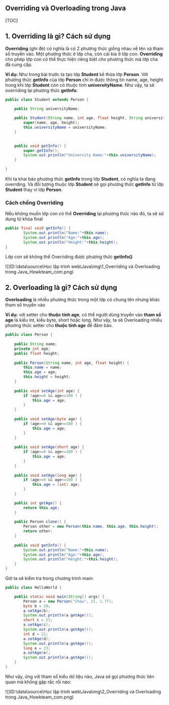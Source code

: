 ## Overriding và Overloading trong Java

[TOC]

## 1. Overriding là gì? Cách sử dụng

**Overriding** (ghi đè) có nghĩa là có 2 phương thức giống nhau về tên và tham số truyền vào. Một phương thức ở lớp cha, còn cái kia ở lớp con. **Overriding** cho phép lớp con có thể thực hiện riêng biệt cho phương thức mà lớp cha đã cung cấp.

**Ví dụ:** Như trong bài trước ta tạo lớp **Student** kế thừa lớp **Person**. Với phương thức **getInfo** của lớp **Person** chỉ in được thông tin name, age, height trong khi lớp **Student** còn có thuộc tính **universityName**. Như vậy, ta sẽ overriding lại phương thức **getInfo**:

```java
public class Student extends Person {
	
	public String universityName;

	public Student(String name, int age, float height, String universityName) {
		super(name, age, height);
		this.universityName = universityName;
	}
	

	public void getInfo() {
		super.getInfo();
		System.out.println("University Name:"+this.universityName);
	}
	
}
```

Khi ta khai báo phương thức **getInfo** trong lớp **Student**, có nghĩa ta đang overrding. Và đối tượng thuộc lớp **Student** sẽ gọi phương thức **getInfo** từ lớp **Student** thay vì lớp **Person**.

### Cách chống Overriding

Nếu không muốn lớp con có thể **Overriding** lại phương thức nào đó, ta sẽ sử dụng từ khóa final

```java
public final void getInfo() {
		System.out.println("Name:"+this.name);
		System.out.println("Age:"+this.age);
		System.out.println("Height:"+this.height);
}
```

Lớp con sẽ không thể Overriding được phương thức **getInfo()**

![](D:\data\source\Học lập trình web\Java\img\1_Overriding và Overloading trong Java_Howkteam_com.png)

## 2. Overloading là gì? Cách sử dụng

**Overloading** là nhiều phương thức trong một lớp có chung tên nhưng khác tham số truyền vào

**Ví dụ:** với setter cho **thuộc tính age**, có thể người dùng truyền vào **tham số age** là kiểu int, kiểu byte, short hoặc long. Như vậy, ta sẽ Overloading nhiều phương thức setter cho **thuộc tính age** để đảm bảo.

```java
public class Person {
	
	public String name;
	private int age;
	public float height;
	
	public Person(String name, int age, float height) {
		this.name = name;
		this.age = age;
		this.height = height;
	}
	
	public void setAge(int age) {
		if (age>=0 && age<=100 ) {
			this.age = age;
		}
	}
	
	public void setAge(byte age) {
		if (age>=0 && age<=100 ) {
			this.age = age;
		}
	}
	
	public void setAge(short age) {
		if (age>=0 && age<=100 ) {
			this.age = age;
		}
	}
	
	public void setAge(long age) {
		if (age>=0 && age<=100 ) {
			this.age = (int) age;
		}
	}

	public int getAge() {
		return this.age;
	}
	
	public Person clone() {
		Person other = new Person(this.name, this.age, this.height);
		return other;
	}
	
	public void getInfo() {
		System.out.println("Name:"+this.name);
		System.out.println("Age:"+this.age);
		System.out.println("Height:"+this.height);
	}
}
```

Giờ ta sẽ kiểm tra trong chương trình main:

```java
public class HelloWorld {

	public static void main(String[] args) {
		Person a = new Person("Chau", 21, 1.7f);
		byte b = 20;
		a.setAge(b);
		System.out.println(a.getAge());
		short c = 21;
		a.setAge(c);
		System.out.println(a.getAge());
		int d = 22;
		a.setAge(d);
		System.out.println(a.getAge());
		long e = 23;
		a.setAge(e);
		System.out.println(a.getAge());
	}
}
```

Như vậy, ứng với tham số kiểu dữ liệu nào, Java sẽ gọi phương thức liên quan mà không gặp rắc rối nào:

![](D:\data\source\Học lập trình web\Java\img\2_Overriding và Overloading trong Java_Howkteam_com.png)